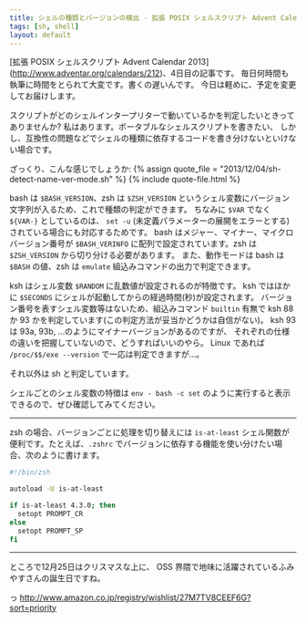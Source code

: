 ```yaml
---
title: シェルの種類とバージョンの検出 - 拡張 POSIX シェルスクリプト Advent Calendar 2013
tags: [sh, shell]
layout: default
---
```


[拡張 POSIX シェルスクリプト Advent Calendar 2013]
(http://www.adventar.org/calendars/212)、4日目の記事です。
毎日何時間も執筆に時間をとられて大変です。書くの遅いんです。
今日は軽めに、予定を変更してお届けします。

スクリプトがどのシェルインタープリターで動いているかを判定したいときってありませんか?
私はあります。ポータブルなシェルスクリプトを書きたい、
しかし、互換性の問題などでシェルの種類に依存するコードを書き分けないといけない場合です。

ざっくり、こんな感じでしょうか: {% assign quote_file = "2013/12/04/sh-detect-name-ver-mode.sh" %}
{% include quote-file.html %}

bash は `$BASH_VERSION`、zsh は `$ZSH_VERSION`
というシェル変数にバージョン文字列が入るため、これで種類の判定ができます。
ちなみに `$VAR` でなく `${VAR-}` としているのは、
`set -u` (未定義パラメーターの展開をエラーとする)
されている場合にも対応するためです。
bash はメジャー、マイナー、マイクロバージョン番号が `$BASH_VERINFO`
に配列で設定されています。zsh は `$ZSH_VERSION` から切り分ける必要があります。
また、動作モードは bash は `$BASH` の値、zsh は `emulate`
組込みコマンドの出力で判定できます。

ksh はシェル変数 `$RANDOM` に乱数値が設定されるのが特徴です。
ksh ではほかに `$SECONDS` にシェルが起動してからの経過時間(秒)が設定されます。
バージョン番号を表すシェル変数等はないため、組込みコマンド `builtin`
有無で ksh 88 か 93 かを判定しています(この判定方法が妥当かどうかは自信がない)。
ksh 93 は 93a, 93b, …のようにマイナーバージョンがあるのですが、
それぞれの仕様の違いを把握していないので、どうすればいいのやら。
Linux であれば `/proc/$$/exe --version` で一応は判定できますが…。

それ以外は sh と判定しています。

シェルごとのシェル変数の特徴は `env - bash -c set`
のように実行すると表示できるので、ぜひ確認してみてください。

* * *

zsh の場合、バージョンごとに処理を切り替えには `is-at-least`
シェル関数が便利です。たとえば、`.zshrc`
でバージョンに依存する機能を使い分けたい場合、次のように書けます。

``` sh
#!/bin/zsh

autoload -U is-at-least

if is-at-least 4.3.0; then
  setopt PROMPT_CR
else
  setopt PROMPT_SP
fi
```

* * *

ところで12月25日はクリスマスな上に、
OSS 界隈で地味に活躍されているふみやすさんの誕生日ですね。

っ http://www.amazon.co.jp/registry/wishlist/27M7TV8CEEF6G?sort=priority
